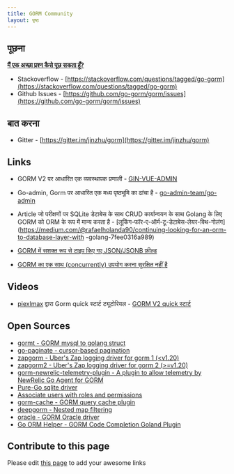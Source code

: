 ```yaml
---
title: GORM Community
layout: पृष्ठ
---
```


## पूछना

**[मैं एक अच्छा प्रश्न कैसे पूछ सकता हूँ?](https://stackoverflow.com/help/how-to-ask)**

* Stackoverflow - [https://stackoverflow.com/questions/tagged/go-gorm](https://stackoverflow.com/questions/tagged/go-gorm)
* Github Issues - [https://github.com/go-gorm/gorm/issues](https://github.com/go-gorm/gorm/issues)

## बात करना

* Gitter - [https://gitter.im/jinzhu/gorm](https://gitter.im/jinzhu/gorm)

## Links

* GORM V2 पर आधारित एक व्यवस्थापक प्रणाली - [GIN-VUE-ADMIN](https://github.com/flipped-aurora/gin-vue-admin)

* Go-admin, Gorm पर आधारित एक मध्य पृष्ठभूमि का ढांचा है - [go-admin-team/go-admin](https://github.com/go-admin-team/go-admin)

* Article जो परीक्षणों पर SQLite डेटाबेस के साथ CRUD कार्यान्वयन के साथ Golang के लिए GORM को ORM के रूप में मान्य करता है - [लूकिंग-फॉर-ए-ऑर्म-टू-डेटाबेस-लेयर-विथ-गोलंग](https://medium.com/@rafaelholanda90/continuing-looking-for-an-orm-to-database-layer-with -golang-7fee0316a989)

* [GORM में सशक्त रूप से टाइप किए गए JSON/JSONB फ़ील्ड](https://www.terminateandstayresident.com/2022-07-13/orm-json)

* [GORM का एक साथ (concurrently) उपयोग करना सुरक्षित नहीं है](https://zhuanlan.zhihu.com/p/556065676)

## Videos

* [piexlmax](https://github.com/piexlmax) द्वारा Gorm quick स्टार्ट ट्यूटोरियल - [GORM V2 quick स्टार्ट](https://www.bilibili.com/video/BV1E64y1472a#reply5032293079)

## Open Sources

* [gormt - GORM mysql to golang struct](https://github.com/xxjwxc/gormt)
* [go-paginate - cursor-based pagination](https://github.com/raphaelvigee/go-paginate)
* [zapgorm - Uber's Zap logging driver for gorm 1 (<v1.20)](https://github.com/moul/zapgorm)
* [zapgorm2 - Uber's Zap logging driver for gorm 2 (>=v1.20)](https://github.com/moul/zapgorm2)
* [gorm-newrelic-telemetry-plugin - A plugin to allow telemetry by NewRelic Go Agent for GORM](https://github.com/rafaelhl/gorm-newrelic-telemetry-plugin)
* [Pure-Go sqlite driver](https://github.com/glebarez/sqlite)
* [Associate users with roles and permissions](https://github.com/Permify/permify-gorm)
* [gorm-cache - GORM query cache plugin](https://github.com/liyuan1125/gorm-cache)
* [deepgorm - Nested map filtering](https://github.com/survivorbat/gorm-deep-filtering)
* [oracle - GORM Oracle driver](https://github.com/CengSin/oracle)
* [Go ORM Helper - GORM Code Completion Goland Plugin](https://github.com/maiqingqiang/go-orm-helper)

## <span id="contribute">Contribute to this page</span>

Please edit [this page](https://github.com/go-gorm/gorm.io/edit/master/pages/community.md) to add your awesome links
